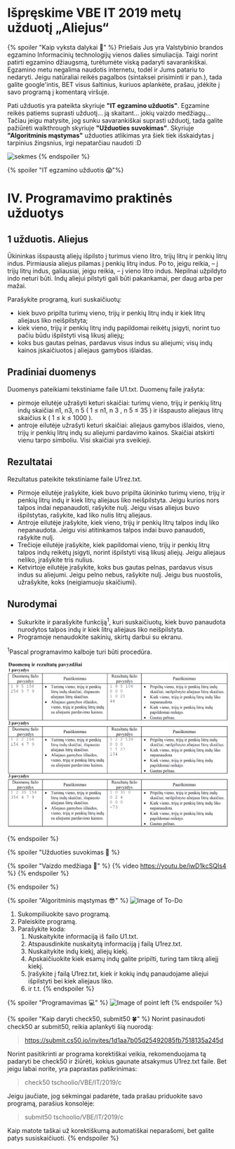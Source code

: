 # Išpręskime VBE IT 2019 metų užduotį „Aliejus“

{% spoiler "Kaip vyksta dalykai :pencil:" %}
Priešais Jus yra Valstybinio brandos egzamino Informacinių technologijų vienos dalies simuliacija. Taigi norint patirti egzamino džiaugsmą, turėtumėte viską padaryti savarankiškai.
Egzamino metu negalima naudotis internetu, todėl ir Jums patariu to nedaryti.
Jeigu natūraliai reikės pagalbos (sintaksei prisiminti ir pan.), tada galite google'intis, BET visus šaltinius, kuriuos aplankėte, prašau, įdėkite į savo programą į komentarą viršuje.

Pati užduotis yra pateikta skyriuje **"IT egzamino užduotis"**. Egzamine reikės patiems suprasti užduotį... ją skaitant... jokių vaizdo medžiagų...
Tačiau jeigu matysite, jog sunku savarankiškai suprasti užduotį, tada galite pažiūrėti walkthrough skyriuje **"Užduoties suvokimas"**.
Skyriuje **"Algoritminis mąstymas"** užduoties atlikimas yra šiek tiek išskaidytas į tarpinius žingsnius, irgi nepatarčiau naudoti :D

![sekmes](https://media.makeameme.org/created/good-luck-youve.jpg)
{% endspoiler %}

{% spoiler "IT egzamino užduotis :scream:"%}

# IV. Programavimo praktinės užduotys

## 1 užduotis. Aliejus 

Ūkininkas išspaustą aliejų išpilsto į turimus vieno litro, trijų litrų ir penkių litrų indus. Pirmiausia
aliejus pilamas į penkių litrų indus. Po to, jeigu reikia, – į trijų litrų indus, galiausiai, jeigu reikia, – į
vieno litro indus. Nepilnai užpildyto indo neturi būti. Indų aliejui pilstyti gali būti pakankamai, per daug
arba per mažai.


Parašykite programą, kuri suskaičiuotų:
  * kiek buvo pripilta turimų vieno, trijų ir penkių litrų indų ir kiek litrų aliejaus liko neišpilstyta;
  * kiek vieno, trijų ir penkių litrų indų papildomai reikėtų įsigyti, norint tuo pačiu būdu išpilstyti visą
likusį aliejų;
  * koks bus gautas pelnas, pardavus visus indus su aliejumi; visų indų kainos įskaičiuotos į aliejaus
gamybos išlaidas.

## Pradiniai duomenys

Duomenys pateikiami tekstiniame faile U1.txt.
Duomenų faile įrašyta:
* pirmoje eilutėje užrašyti keturi skaičiai: turimų vieno, trijų ir penkių litrų indų skaičiai
n1, n3, n 5 ( 1 ≤ n1, n 3 , n 5 ≤ 35 ) ir išspausto aliejaus litrų skaičius
k ( 1 ≤ k ≤ 1000 ).
* antroje eilutėje užrašyti keturi skaičiai: aliejaus gamybos išlaidos, vieno, trijų ir penkių litrų indų
su aliejumi pardavimo kainos.
Skaičiai atskirti vienu tarpo simboliu. Visi skaičiai yra sveikieji.

## Rezultatai

Rezultatus pateikite tekstiniame faile U1rez.txt.
* Pirmoje eilutėje įrašykite, kiek buvo pripilta ūkininko turimų vieno, trijų ir penkių litrų indų ir
kiek litrų aliejaus liko neišpilstyta. Jeigu kurios nors talpos indai nepanaudoti, rašykite nulį. Jeigu
visas aliejus buvo išpilstytas, rašykite, kad liko nulis litrų aliejaus.
* Antroje eilutėje įrašykite, kiek vieno, trijų ir penkių litrų talpos indų liko nepanaudota. Jeigu visi
atitinkamos talpos indai buvo panaudoti, rašykite nulį.
* Trečioje eilutėje įrašykite, kiek papildomai vieno, trijų ir penkių litrų talpos indų reikėtų įsigyti,
norint išpilstyti visą likusį aliejų. Jeigu aliejaus neliko, įrašykite tris nulius.
* Ketvirtoje eilutėje įrašykite, koks bus gautas pelnas, pardavus visus indus su aliejumi. Jeigu pelno
nebus, rašykite nulį. Jeigu bus nuostolis, užrašykite, koks (neigiamuoju skaičiumi).

## Nurodymai

* Sukurkite ir parašykite funkciją<sup>1</sup>, kuri suskaičiuotų, kiek buvo panaudota nurodytos talpos indų ir
kiek litrų aliejaus liko neišpilstyta.
* Programoje nenaudokite sakinių, skirtų darbui su ekranu.

<sup>1</sup>Pascal programavimo kalboje turi būti procedūra.

![lentele](VBE-IT-2019-Aliejus.png)

{% endspoiler %}

{% spoiler "Užduoties suvokimas :muscle: %}

{% spoiler "Vaizdo medžiaga :movie_camera:" %}
{% video https://youtu.be/iwD1kcSQIs4 %}
{% endspoiler %}

{% endspoiler %}

{% spoiler "Algoritminis mąstymas :sunglasses:" %}
![Image of To-Do](https://pbs.twimg.com/media/C1jVr21XcAAosxF.jpg)
1. Sukompiliuokite savo programą.
1. Paleiskite programą.
1. Parašykite koda:
    1. Nuskaitykite informaciją iš failo U1.txt.
    1. Atspausdinkite nuskaitytą informaciją į failą U1rez.txt.
    1. Nuskaitykite indų kiekį, aliejų kiekį.
    1. Apskaičiuokite kiek esamų indų galite pripilti, turing tam tikrą aliejį kiekį.
    1. Įrašykite į failą U1rez.txt, kiek ir kokių indų panaudojame aliejui išpilstyti bei kiek aliejaus liko.
    1.  ir t.t.
{% endspoiler %} 

{% spoiler "Programavimas :computer:" %}
![Image of point left](https://media1.giphy.com/media/1n9At3XeXvyVZdydfK/giphy.gif)
{% endspoiler %} 

{% spoiler "Kaip daryti check50, submit50 :four_leaf_clover:" %}
Norint pasinaudoti check50 ar submit50, reikia aplankyti šią nuorodą:
> https://submit.cs50.io/invites/1d1aa7b05d25492085fb7518135a245d

Norint pasitikrinti ar programa korektiškai veikia, rekomenduojama tą padaryti be check50 ir žiūrėti, kokius gaunate atsakymus U1rez.txt faile. Bet jeigu labai norite, yra paprastas patikrinimas:
> check50 tschoolio/VBE/IT/2019/c

Jeigu jaučiate, jog sėkmingai padarėte, tada prašau priduokite savo programą, parašius konsolėje:
> submit50 tschoolio/VBE/IT/2019/c

Kaip matote taškai už korektiškumą automatiškai neparašomi, bet galite patys susiskaičiuoti.
{% endspoiler %} 
